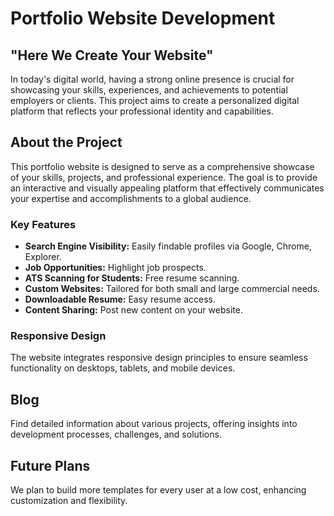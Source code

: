 # Portfolio Website Development

## "Here We Create Your Website"

In today's digital world, having a strong online presence is crucial for showcasing your skills, experiences, and achievements to potential employers or clients. This project aims to create a personalized digital platform that reflects your professional identity and capabilities.

## About the Project

This portfolio website is designed to serve as a comprehensive showcase of your skills, projects, and professional experience. The goal is to provide an interactive and visually appealing platform that effectively communicates your expertise and accomplishments to a global audience.

### Key Features

- **Search Engine Visibility:** Easily findable profiles via Google, Chrome, Explorer.
- **Job Opportunities:** Highlight job prospects.
- **ATS Scanning for Students:** Free resume scanning.
- **Custom Websites:** Tailored for both small and large commercial needs.
- **Downloadable Resume:** Easy resume access.
- **Content Sharing:** Post new content on your website.

### Responsive Design

The website integrates responsive design principles to ensure seamless functionality on desktops, tablets, and mobile devices.

## Blog

Find detailed information about various projects, offering insights into development processes, challenges, and solutions.

## Future Plans

We plan to build more templates for every user at a low cost, enhancing customization and flexibility.
